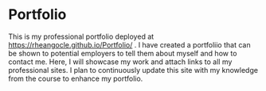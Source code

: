 # Portfolio
This is my professional portfolio deployed at https://rheangocle.github.io/Portfolio/ . I have created a portfoliio that can be shown to potential employers to tell them about myself and how to contact me. Here, I will showcase my work and attach links to all my professional sites. I plan to continuously update this site with my knowledge from the course to enhance my portfolio. 


